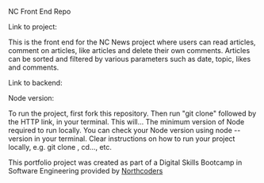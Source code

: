 NC Front End Repo

Link to project:

This is the front end for the NC News project where users can read articles, comment on articles, like articles and delete their own comments. Articles can be sorted and filtered by various parameters such as date, topic, likes and comments.

Link to backend: 

Node version:

To run the project, first fork this repository. Then run "git clone" followed by the HTTP link, in your terminal. This will...
The minimum version of Node required to run locally. You can check your Node version using node --version in your terminal.
Clear instructions on how to run your project locally, e.g. git clone <repo-url>, cd..., etc.

This portfolio project was created as part of a Digital Skills Bootcamp in Software Engineering provided by [Northcoders](https://northcoders.com/)
